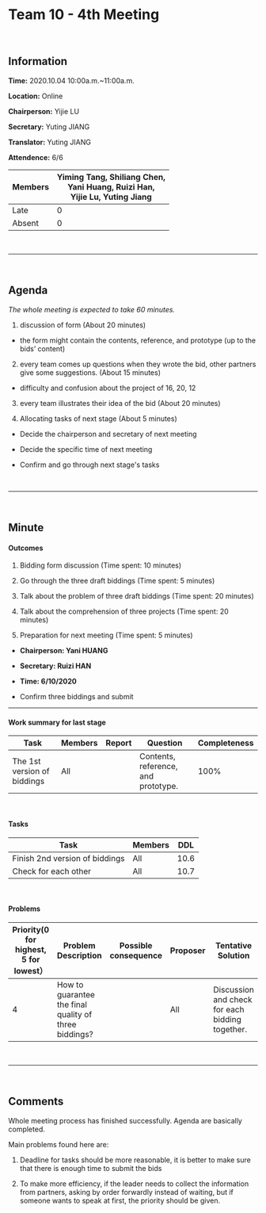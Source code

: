 # Team 10 - 4th Meeting 

<br>

## Information

**Time:** 2020.10.04 10:00a.m.~11:00a.m.

**Location:**  Online

**Chairperson:**  Yijie LU

**Secretary:**  Yuting JIANG

**Translator:**  Yuting JIANG

**Attendence:** 6/6

| **Members** | **Yiming Tang, Shiliang Chen, <br>Yani Huang, Ruizi Han, <br>Yijie Lu, Yuting Jiang** |
| ----------- | ------------------------------------------------------------ |
| Late        | 0                                                            |
| Absent      | 0                                                            |

<br>

------
<br>

## Agenda

*The whole meeting is expected to take 60 minutes.*

1. discussion of form (About 20 minutes)

- the form might contain the contents, reference, and prototype (up to the bids’ content)

2. every team comes up questions when they wrote the bid, other partners give some suggestions. (About 15 minutes)

- difficulty and confusion about the project of 16, 20, 12

3. every team illustrates their idea of the bid (About 20 minutes)

4. Allocating tasks of next stage (About 5 minutes)

- Decide the chairperson and secretary of next meeting

- Decide the specific time of next meeting

- Confirm and go through next stage's tasks

<br>

------

<br>

## Minute

#### Outcomes

1. Bidding form discussion (Time spent: 10 minutes)

2. Go through the three draft biddings (Time spent: 5 minutes)

3. Talk about the problem of three draft biddings (Time spent: 20 minutes)

4. Talk about the comprehension of three projects (Time spent: 20 minutes)

5. Preparation for next meeting (Time spent: 5 minutes)

- **Chairperson: Yani HUANG** 

- **Secretary: Ruizi HAN** 

- **Time: 6/10/2020** 

- Confirm three biddings and submit

-------


#### Work summary for last stage

| **Task** | **Members** | **Report** | **Question** | **Completeness** |
| -------- | --------- | -------- | -------- | ---------- |
| The 1st version of biddings | All |          | Contents, reference, and prototype. | 100% |

<br>

#### Tasks 

| **Task** | **Members** | **DDL** |
| -------- | ---------- | ------- |
| Finish 2nd version of biddings | All | 10.6 |
| Check for each other | All | 10.7 |

<br>

#### Problems

| **Priority(0 for highest, 5 for lowest）** | **Problem Description** | **Possible consequence** | **Proposer** | **Tentative Solution** | **Expected completion time** |
| -------------------------- | ------------ | ------------ | ---------- | ---------------- | ---------------- |
| 4 | How to guarantee the final  quality of three biddings? |              | All | Discussion and check for each bidding together. | 10.7 |

<br>

-------

<br>

## Comments

Whole meeting process has finished successfully. Agenda are basically completed.

Main problems found here are:

 

1. Deadline for tasks should be more reasonable, it is better to make sure that there is enough time to submit the bids

 

2. To make more efficiency, if the leader needs to collect the information from partners, asking by order forwardly instead of waiting, but if someone wants to speak at first, the priority should be given.




